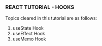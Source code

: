 ### REACT TUTORIAL - HOOKS
Topics cleared in this tutorial are as follows:

1. useState Hook
2. useEffect Hook
3. useMemo Hook